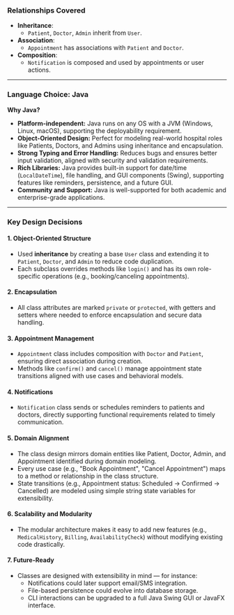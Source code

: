 ### Relationships Covered

- **Inheritance**:
  - `Patient`, `Doctor`, `Admin` inherit from `User`.
- **Association**:
  - `Appointment` has associations with `Patient` and `Doctor`.
- **Composition**:
  - `Notification` is composed and used by appointments or user actions.

---

### Language Choice: **Java**

**Why Java?**
-  **Platform-independent:** Java runs on any OS with a JVM (Windows, Linux, macOS), supporting the deployability requirement.
-  **Object-Oriented Design:** Perfect for modeling real-world hospital roles like Patients, Doctors, and Admins using inheritance and encapsulation.
-  **Strong Typing and Error Handling:** Reduces bugs and ensures better input validation, aligned with security and validation requirements.
-  **Rich Libraries:** Java provides built-in support for date/time (`LocalDateTime`), file handling, and GUI components (Swing), supporting features like reminders, persistence, and a future GUI.
-  **Community and Support:** Java is well-supported for both academic and enterprise-grade applications.

---

### Key Design Decisions

#### 1. **Object-Oriented Structure**
- Used **inheritance** by creating a base `User` class and extending it to `Patient`, `Doctor`, and `Admin` to reduce code duplication.
- Each subclass overrides methods like `login()` and has its own role-specific operations (e.g., booking/canceling appointments).

#### 2. **Encapsulation**
- All class attributes are marked `private` or `protected`, with getters and setters where needed to enforce encapsulation and secure data handling.

#### 3. **Appointment Management**
- `Appointment` class includes composition with `Doctor` and `Patient`, ensuring direct association during creation.
- Methods like `confirm()` and `cancel()` manage appointment state transitions aligned with use cases and behavioral models.

#### 4. **Notifications**
- `Notification` class sends or schedules reminders to patients and doctors, directly supporting functional requirements related to timely communication.

#### 5. **Domain Alignment**
- The class design mirrors domain entities like Patient, Doctor, Admin, and Appointment identified during domain modeling.
- Every use case (e.g., "Book Appointment", "Cancel Appointment") maps to a method or relationship in the class structure.
- State transitions (e.g., Appointment status: Scheduled → Confirmed → Cancelled) are modeled using simple string state variables for extensibility.

#### 6. **Scalability and Modularity**
- The modular architecture makes it easy to add new features (e.g., `MedicalHistory`, `Billing`, `AvailabilityCheck`) without modifying existing code drastically.

#### 7. **Future-Ready**
- Classes are designed with extensibility in mind — for instance:
  - Notifications could later support email/SMS integration.
  - File-based persistence could evolve into database storage.
  - CLI interactions can be upgraded to a full Java Swing GUI or JavaFX interface.

